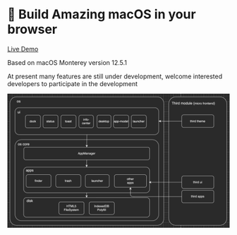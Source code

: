 <!--
 * @Author: tackchen
 * @Date: 2022-10-03 15:30:44
 * @Description: Coding something
-->
#  Build Amazing macOS in your browser

[Live Demo](https://theajack.github.io/mac)

Based on macOS Monterey version 12.5.1

At present many features are still under development, welcome interested developers to participate in the development

<img src='https://raw.githubusercontent.com/theajack/mac/master/helper/design.png' width='600px'/>